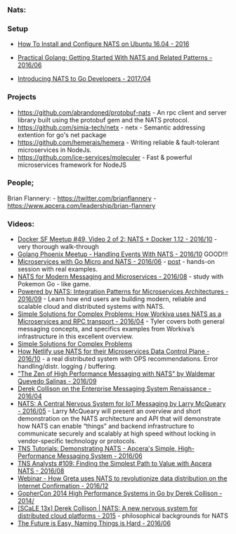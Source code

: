 ### Nats:



### Setup
  - [How To Install and Configure NATS on Ubuntu 16.04 - 2016](https://www.digitalocean.com/community/tutorials/how-to-install-and-configure-nats-on-ubuntu-16-04)



  - [Practical Golang: Getting Started With NATS and Related Patterns - 2016/06](https://jacobmartins.com/2016/06/06/practical-golang-getting-started-with-nats-and-related-patterns/)
  - [Introducing NATS to Go Developers - 2017/04](https://medium.com/@shijuvar/introducing-nats-to-go-developers-3cfcb98c21d0)


### Projects
  - https://github.com/abrandoned/protobuf-nats - An rpc client and server library built using the protobuf gem and the NATS protocol.
  - https://github.com/simia-tech/netx - netx - Semantic addressing extention for go's net package
  - https://github.com/hemerajs/hemera - Writing reliable & fault-tolerant microservices in NodeJs.
  - https://github.com/ice-services/moleculer - Fast & powerful microservices framework for NodeJS



### People;
  Brian Flannery:
    - https://twitter.com/brianflannery
    - https://www.apcera.com/leadership/brian-flannery


### Videos:
  - [Docker SF Meetup #49, Video 2 of 2: NATS + Docker 1.12 - 2016/10](https://www.youtube.com/watch?v=X4m-voD3zjU&feature=youtu.be) - very thorough walk-through
  - [Golang Phoenix Meetup - Handling Events With NATS - 2016/10](https://www.youtube.com/watch?v=fCp7DwGfmo4) GOOD!!!
  - [Microservices with Go Micro and NATS - 2016/06](https://www.youtube.com/watch?v=b_Ivq2GYlI4&t=117s) - [post](https://oren.github.io/blog/micro.html) - hands-on session with real examples.
  - [NATS for Modern Messaging and Microservices - 2016/08](https://www.youtube.com/watch?v=NfL0WO44pqc&t=2522s) - study with Pokemon Go - like game.
  - [Powered by NATS: Integration Patterns for Microservices Architectures - 2016/09](https://www.youtube.com/watch?v=f5gZdK8ir4M) - Learn how end users are building modern, reliable and scalable cloud and distributed systems with NATS.
  - [Simple Solutions for Complex Problems: How Workiva uses NATS as a Microservices and RPC transport - 2016/04](https://www.youtube.com/watch?v=4GIt2JIf6So&t=828s) - Tyler covers both general messaging concepts, and specifics examples from Workiva’s infrastructure in this excellent overview.
  - [Simple Solutions for Complex Problems](https://www.youtube.com/watch?v=0h0t3og8llc)
  - [How Netlify use NATS for their Microservices Data Control Plane - 2016/10](https://www.youtube.com/watch?v=2qsjbiIe2a4) - a real distributed system with OPS recommendations. Error handling/distr. logging / buffering.
  - ["The Zen of High Performance Messaging with NATS" by Waldemar Quevedo Salinas - 2016/09](https://www.youtube.com/watch?v=dYrYCt2dTkw&t=2045s)
  - [Derek Collison on the Enterprise Messaging System Renaissance - 2016/04](https://www.youtube.com/watch?v=-wVKGCDeHh4&t=336s)
  - [NATS: A Central Nervous System for IoT Messaging by Larry McQueary - 2016/05](https://www.youtube.com/watch?v=B3_dP7RIUPg&t=1191s) - Larry McQueary will present an overview and short demonstration on the NATS architecture and API that will demonstrate how NATS can enable “things” and backend infrastructure to communicate securely and scalably at high speed without locking in vendor-specific technology or protocols.
  - [TNS Tutorials: Demonstrating NATS - Apcera's Simple, High-Performance Messaging System - 2016/06](https://www.youtube.com/watch?v=EU4au3PJr5o)
  - [TNS Analysts #109: Finding the Simplest Path to Value with Apcera NATS - 2016/08](https://www.youtube.com/watch?v=ttMMzRwbUBE)
  - [Webinar - How Greta uses NATS to revolutionize data distribution on the Internet Confirmation - 2016/12](https://www.youtube.com/watch?v=gNu3dQbX9vo&t=1359s)
  - [GopherCon 2014 High Performance Systems in Go by Derek Collison - 2014/](https://www.youtube.com/watch?v=RxD5ZzjcuCc)
  - [[SCaLE 13x] Derek Collison | NATS: A new nervous system for distributed cloud platforms - 2015](https://www.youtube.com/watch?v=5GcAgMPECxE) - philosophical backgrounds for NATS
  - [The Future is Easy, Naming Things is Hard - 2016/06](https://www.youtube.com/watch?v=NU6a2N2L6gY)
